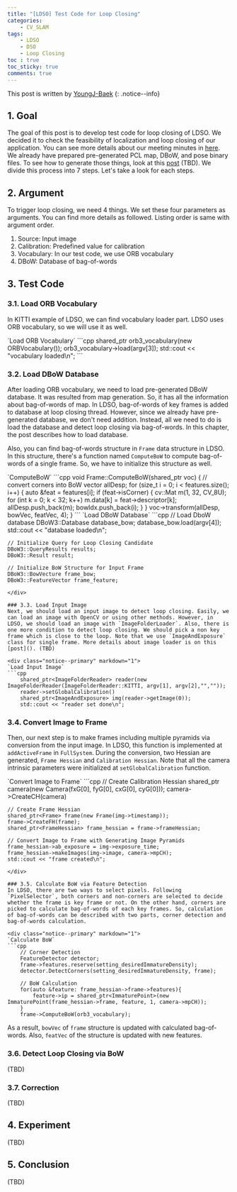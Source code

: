 ```yaml
---
title: "[LDSO] Test Code for Loop Closing"
categories:
    - CV_SLAM
tags:
    - LDSO
    - DSO
    - Loop Closing
toc : true
toc_sticky: true
comments: true
---
```

This post is written by [YoungJ-Baek](https://github.com/YoungJ-Baek)
{: .notice--info}

## 1. Goal
The goal of this post is to develop test code for loop closing of LDSO. We decided it to check the feasibility of localization and loop closing of our application. You can see more details about our meeting minutes in [here](https://v-slammers.github.io/minutes_arnavi/meeting-minutes/). We already have prepared pre-generated PCL map, DBoW, and pose binary files. To see how to generate those things, look at this [post]() (TBD). We divide this process into 7 steps. Let's take a look for each steps.

## 2. Argument
To trigger loop closing, we need 4 things. We set these four parameters as arguments. You can find more details as followed. Listing order is same with argument order.

1. Source: Input image
2. Calibration: Predefined value for calibration
3. Vocabulary: In our test code, we use ORB vocabulary
4. DBoW: Database of bag-of-words

## 3. Test Code
### 3.1. Load ORB Vocabulary
In KITTI example of LDSO, we can find vocabulary loader part. LDSO uses ORB vocabulary, so we will use it as well.

<div class="notice--primary" markdown="1">
`Load ORB Vocabulary`
```cpp
    shared_ptr<ORBVocabulary> orb3_vocabulary(new ORBVocabulary());
    orb3_vocabulary->load(argv[3]);
    std::cout << "vocabulary loaded\n";
```
</div>

### 3.2. Load DBoW Database
After loading ORB vocabulary, we need to load pre-generated DBoW database. It was resulted from map generation. So, it has all the information about bag-of-words of map. In LDSO, bag-of-words of key frames is added to database at loop closing thread. However, since we already have pre-generated database, we don't need addition. Instead, all we need to do is load the database and detect loop closing via bag-of-words. In this chapter, the post describes how to load database.

Also, you can find bag-of-words structure in `Frame` data structure in LDSO. In this structure, there's a function named `ComputeBoW` to compute bag-of-words of a single frame. So, we have to initialize this structure as well.

<div class="notice--primary" markdown="1">
`ComputeBoW`
```cpp
void Frame::ComputeBoW(shared_ptr<ORBVocabulary> voc) {
    // convert corners into BoW
    vector<cv::Mat> allDesp;
    for (size_t i = 0; i < features.size(); i++) {
        auto &feat = features[i];
        if (feat->isCorner) {
            cv::Mat m(1, 32, CV_8U);
            for (int k = 0; k < 32; k++)
                m.data[k] = feat->descriptor[k];
            allDesp.push_back(m);
            bowIdx.push_back(i);
        }
    }
    voc->transform(allDesp, bowVec, featVec, 4);
}
```
`Load DBoW Database`
```cpp
    // Load DboW database
    DBoW3::Database database_bow;
    database_bow.load(argv[4]);
    std::cout << "database loaded\n";
    
    // Initialize Query for Loop Closing Candidate
    DBoW3::QueryResults results;
    DBoW3::Result result;

    // Initialize BoW Structure for Input Frame
    DBoW3::BowVecture frame_bow;
    DBoW3::FeatureVector frame_feature;
```
</div>

### 3.3. Load Input Image
Next, we should load an input image to detect loop closing. Easily, we can load an image with OpenCV or using other methods. However, in LDSO, we should load an image with `ImageFolderLoader`. Also, there is one more condition to detect loop closing. We should pick a non key frame which is close to the loop. Note that we use `ImageAndExposure` class for single frame. More details about image loader is on this [post](). (TBD)

<div class="notice--primary" markdown="1">
`Load Input Image`
```cpp
    shared_ptr<ImageFolderReader> reader(new ImageFolderReader(ImageFolderReader::KITTI, argv[1], argv[2],"",""));
    reader->setGlobalCalibration()
    shared_ptr<ImageAndExposure> img(reader->getImage(0));
    std::cout << "reader set done\n";
```
</div>

### 3.4. Convert Image to Frame
Then, our next step is to make frames including multiple pyramids via conversion from the input image. In LDSO, this function is implemented at `addActiveFrame` in `FullSystem`. During the conversion, two Hessian are generated, `Frame Hessian` and `Calibration Hessian`. Note that all the camera intrinsic parameters were initialized at `setGlobalCalibration` function.

<div class="notice--primary" markdown="1">
`Convert Image to Frame`
```cpp
    // Create Calibration Hessian
    shared_ptr<Camera> camera(new Camera(fxG[0], fyG[0], cxG[0], cyG[0]));
    camera->CreateCH(camera)

    // Create Frame Hessian
    shared_ptr<Frame> frame(new Frame(img->timestamp));
    frame->CreateFH(frame);
    shared_ptr<FrameHessian> frame_hessian = frame->frameHessian;

    // Convert Image to Frame with Generating Image Pyramids
    frame_hessian->ab_exposure = img->exposure_time;
    frame_hessian->makeImages(img->image, camera->mpCH);
    std::cout << "frame created\n";
```
</div>

### 3.5. Calculate BoW via Feature Detection
In LDSO, there are two ways to select pixels. Following `PixelSelector`, both corners and non-corners are selected to decide whether the frame is key frame or not. On the other hand, corners are picked to calculate bag-of-words of each key frames. So, calculation of bag-of-words can be described with two parts, corner detection and bag-of-words calculation.

<div class="notice--primary" markdown="1">
`Calculate BoW`
```cpp
    // Corner Detection
    FeatureDetector detector;
    frame->features.reserve(setting_desiredImmatureDensity);
    detector.DetectCorners(setting_desiredImmatureDensity, frame);
	
    // BoW Calculation
    for(auto &feature: frame_hessian->frame->features){
        feature->ip = shared_ptr<ImmaturePoint>(new ImmaturePoint(frame_hessian->frame, feature, 1, camera->mpCH));
    }
    frame->ComputeBoW(orb3_vocabulary);
```
</div>

As a result, `bowVec` of `frame` structure is updated with calculated bag-of-words. Also, `featVec` of the structure is updated with new features.

### 3.6. Detect Loop Closing via BoW
(TBD)

### 3.7. Correction
(TBD)

## 4. Experiment
(TBD)

## 5. Conclusion
(TBD)